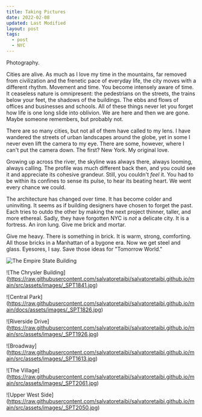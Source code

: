 ```yaml
---
title: Taking Pictures
date: 2022-02-08
updated: Last Modified
layout: post
tags:
  - post
  - NYC
---
```


Photography.
<!-- excerpt -->
Cities are alive. As much as I love my time in the mountains, far removed from civilization and the frenetic pace of everyday life, the city moves with a different rhythm. Movement and time. You become intensely aware of time. It ceaseless nature is omnipresent: the pedestrians on the streets, the trains below your feet, the shadows of the buildings. The ebbs and flows of offices and businesses and schools. All of these things never let you forget how life is one long slide into oblivion. We are here and then we are gone. Maybe someone remembers, but probably not.  

There are so many cities, but not all of them have called to my lens. I have wandered the streets of urban landscapes around the globe, yet in some I never even lift the camera to my eye. There are some, however, where I can't put the camera down. The first? New York. My original love.

Growing up across the river, the skyline was always there, always looming, always calling. The profile was much different back then, and you could see it and appreciate its cohesive grandeur. Still, you couldn't *feel* it. You had to be within its confines to sense its pulse, to hear its beating heart. We went every chance we could.

The architecture has changed over time. It has become colder and uninviting. It seems as if building designers have chosen to forget the past. Each tries to outdo the other by making the next project thinner, taller, and more ethereal. Sadly, they have forgotten NYC is *not* a delicate city. It is a fortress. An iron lung. Give me brick and mortar. 

Give me heavy. There is something in brick. It is warm, strong, comforting. All those bricks in a Manhattan of a bygone era. Now we get steel and glass. Eyesores, I say. Save those ideas for "Tomorrow World." 

![The Empire State Building](https://raw.githubusercontent.com/salvatoretaibi/salvatoretaibi.github.io/main/docs/assets/images/_SPT1345.jpg)

![The Chrysler Building] (https://raw.githubusercontent.com/salvatoretaibi/salvatoretaibi.github.io/main/src/assets/images/_SPT1841.jpg)

![Central Park] (https://raw.githubusercontent.com/salvatoretaibi/salvatoretaibi.github.io/main/docs/assets/images/_SPT1826.jpg)

![Riverside Drive] (https://raw.githubusercontent.com/salvatoretaibi/salvatoretaibi.github.io/main/src/assets/images/_SPT1926.jpg)

![Broadway] (https://raw.githubusercontent.com/salvatoretaibi/salvatoretaibi.github.io/main/src/assets/images/_SPT1613.jpg)

![The Village] (https://raw.githubusercontent.com/salvatoretaibi/salvatoretaibi.github.io/main/src/assets/images/_SPT2061.jpg)

![Upper West Side] (https://raw.githubusercontent.com/salvatoretaibi/salvatoretaibi.github.io/main/src/assets/images/_SPT2050.jpg)